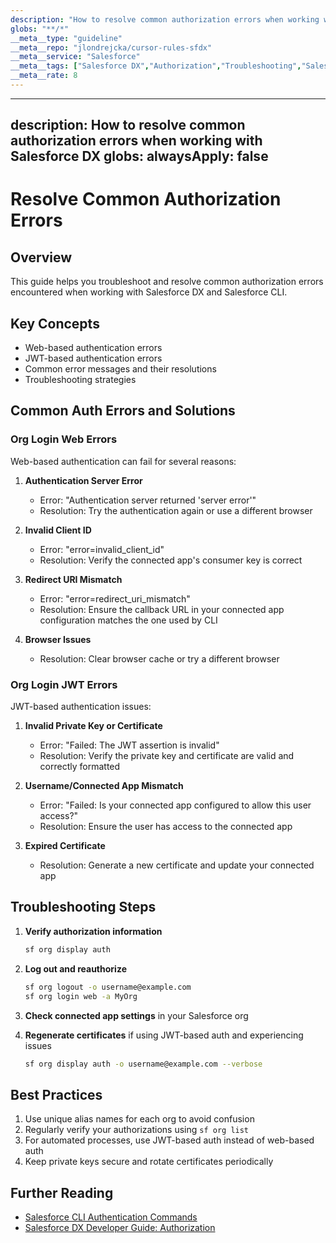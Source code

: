 ```yaml
---
description: "How to resolve common authorization errors when working with Salesforce DX"
globs: "**/*"
__meta__type: "guideline"
__meta__repo: "jlondrejcka/cursor-rules-sfdx"
__meta__service: "Salesforce"
__meta__tags: ["Salesforce DX","Authorization","Troubleshooting","Salesforce CLI","Authentication"]
__meta__rate: 8
---
```

---
description: How to resolve common authorization errors when working with Salesforce DX
globs:
alwaysApply: false
---
# Resolve Common Authorization Errors

## Overview
This guide helps you troubleshoot and resolve common authorization errors encountered when working with Salesforce DX and Salesforce CLI.

## Key Concepts
- Web-based authentication errors
- JWT-based authentication errors
- Common error messages and their resolutions
- Troubleshooting strategies

## Common Auth Errors and Solutions

### Org Login Web Errors
Web-based authentication can fail for several reasons:

1. **Authentication Server Error**
   - Error: "Authentication server returned 'server error'"
   - Resolution: Try the authentication again or use a different browser

2. **Invalid Client ID**
   - Error: "error=invalid_client_id"
   - Resolution: Verify the connected app's consumer key is correct

3. **Redirect URI Mismatch**
   - Error: "error=redirect_uri_mismatch"
   - Resolution: Ensure the callback URL in your connected app configuration matches the one used by CLI

4. **Browser Issues**
   - Resolution: Clear browser cache or try a different browser

### Org Login JWT Errors
JWT-based authentication issues:

1. **Invalid Private Key or Certificate**
   - Error: "Failed: The JWT assertion is invalid"
   - Resolution: Verify the private key and certificate are valid and correctly formatted

2. **Username/Connected App Mismatch**
   - Error: "Failed: Is your connected app configured to allow this user access?"
   - Resolution: Ensure the user has access to the connected app

3. **Expired Certificate**
   - Resolution: Generate a new certificate and update your connected app

## Troubleshooting Steps

1. **Verify authorization information**
   ```bash
   sf org display auth
   ```

2. **Log out and reauthorize**
   ```bash
   sf org logout -o username@example.com
   sf org login web -a MyOrg
   ```

3. **Check connected app settings** in your Salesforce org

4. **Regenerate certificates** if using JWT-based auth and experiencing issues
   ```bash
   sf org display auth -o username@example.com --verbose
   ```

## Best Practices
1. Use unique alias names for each org to avoid confusion
2. Regularly verify your authorizations using `sf org list`
3. For automated processes, use JWT-based auth instead of web-based auth
4. Keep private keys secure and rotate certificates periodically

## Further Reading
- [Salesforce CLI Authentication Commands](https://developer.salesforce.com/docs/atlas.en-us.sfdx_cli_reference.meta/sfdx_cli_reference/cli_reference_auth.htm)
- [Salesforce DX Developer Guide: Authorization](https://developer.salesforce.com/docs/atlas.en-us.sfdx_dev.meta/sfdx_dev/sfdx_dev_auth.htm)